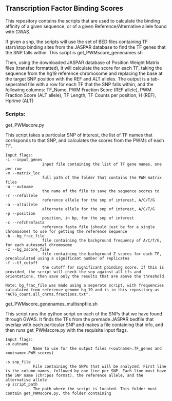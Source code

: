 ## Transcription Factor Binding Scores

This repository contains the scripts that are used to calculate the binding affinity of a given sequence, or of a given Reference/Alternative allele found with GWAS.

If given a snp, the scripts will use the set of BED files containing TF start/stop binding sites from the JASPAR database to find the TF genes that the SNP falls within. This script is get_PWMscore_genenames.sh

Then, using the downloaded JASPAR database of Position Weight Matrix files (transfac formatted), it will calculate the score for each TF, taking the sequence from the hg19 reference chromosome and replacing the base at the target SNP position with the REF and ALT alleles. The output is a tab-seperated file with a row for each TF that the SNP falls within, and the following columns: 
TF_Name, PWM Fraction Score (REF allele), PWM Fraction Score (ALT allele), TF Length, TF Counts per position, H (REF), Hprime (ALT)

### Scripts:


get_PWMscore.py

This script takes a particular SNP of interest, the list of TF names that corrisponds to that SNP, and calculates the scores from the PWMs of each TF.
```
Input flags:
-i --input_genes
				input file containing the list of TF gene names, one per row
-m --matrix_loc
				full path of the folder that contains the PWM matrix files
-o --outname
				the name of the file to save the sequence scores to
-r --refallele
				reference allele for the snp of interest, A/C/T/G
-a --altallele
				alternate allele for the snp of interest, A/C/T/G
-p --position
				position, in bp, for the snp of interest
-c --refchrmfasta
				reference fasta file (should just be for a single chromosome) to use for getting the reference sequence
-b --bg_frac_file
				file containing the background frequency of A/C/T/G, for each autosomal chromosome
-z --bg_zscore_file
				file containing the background Z scores for each TF, precalculated using a significant number of replicates
-f --tf_cutoff
				the cutoff for significant pbinding score. If this is provided, the script will check the snp against all tfs and orientations, then save only the results that are above the threshold.

Note: bg_frac_file was made using a seperate script, with frequencies calculated from reference genome hg_19 and is in this repository as "ACTG_count.all_chrms.fractions.txt".

```
get_PWMscore_genenames_multisnpfile.sh

This script runs the python script on each of the SNPs that we have found through GWAS. It finds the TFs from the premade JASPAR bedfile that overlap with each particular SNP and makes a file containing that info, and then runs get_PWMscore.py with the requisite input flags.

```
Input flags:
-o outname
			Name to use for the output files (<outname>.TF_genes and <outname>.PWM_scores)

-s snp_file
			File containing the SNPs that will be analyzed. First line is the column names, followed by one line per SNP. Each line must have the SNP name (chr:pos format), the reference allele, and the alternative allele
-p script_path
			The path where the script is located. This folder must contain get_PWMscore.py, the folder containing 

```
